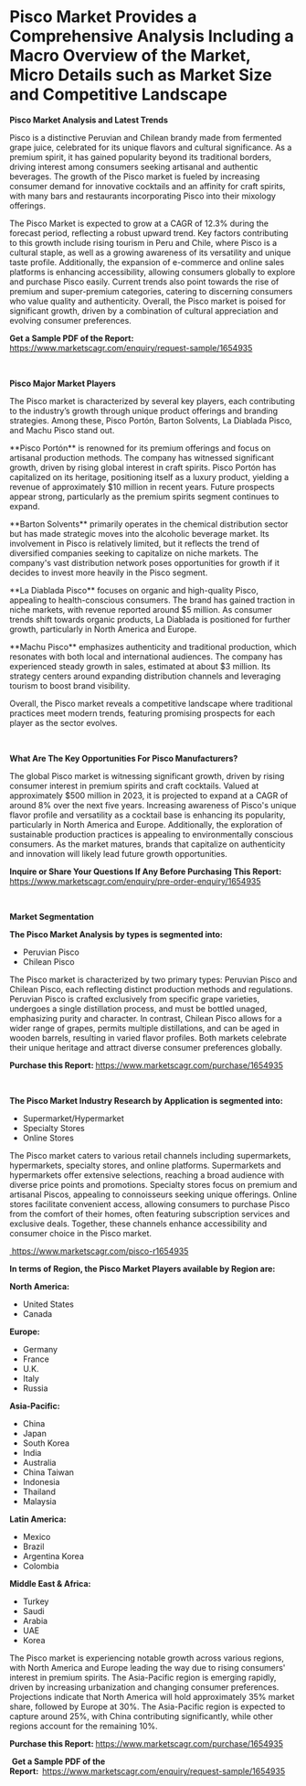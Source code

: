 <p><h1>Pisco Market Provides a Comprehensive Analysis Including a Macro Overview of the Market, Micro Details such as Market Size and Competitive Landscape</h1></p><p><strong>Pisco Market Analysis and Latest Trends</strong></p>
<p><p>Pisco is a distinctive Peruvian and Chilean brandy made from fermented grape juice, celebrated for its unique flavors and cultural significance. As a premium spirit, it has gained popularity beyond its traditional borders, driving interest among consumers seeking artisanal and authentic beverages. The growth of the Pisco market is fueled by increasing consumer demand for innovative cocktails and an affinity for craft spirits, with many bars and restaurants incorporating Pisco into their mixology offerings.</p><p>The Pisco Market is expected to grow at a CAGR of 12.3% during the forecast period, reflecting a robust upward trend. Key factors contributing to this growth include rising tourism in Peru and Chile, where Pisco is a cultural staple, as well as a growing awareness of its versatility and unique taste profile. Additionally, the expansion of e-commerce and online sales platforms is enhancing accessibility, allowing consumers globally to explore and purchase Pisco easily. Current trends also point towards the rise of premium and super-premium categories, catering to discerning consumers who value quality and authenticity. Overall, the Pisco market is poised for significant growth, driven by a combination of cultural appreciation and evolving consumer preferences.</p></p>
<p><strong>Get a Sample PDF of the Report:&nbsp;</strong> <a href="https://www.marketscagr.com/enquiry/request-sample/1654935?utm_campaign=3557&utm_medium=2&utm_source=Github&utm_content=ia&utm_term=16042025&utm_id=pisco">https://www.marketscagr.com/enquiry/request-sample/1654935</a></p>
<p>&nbsp;</p>
<p><strong>Pisco Major Market Players</strong></p>
<p><p>The Pisco market is characterized by several key players, each contributing to the industry’s growth through unique product offerings and branding strategies. Among these, Pisco Portón, Barton Solvents, La Diablada Pisco, and Machu Pisco stand out.</p><p>**Pisco Portón** is renowned for its premium offerings and focus on artisanal production methods. The company has witnessed significant growth, driven by rising global interest in craft spirits. Pisco Portón has capitalized on its heritage, positioning itself as a luxury product, yielding a revenue of approximately $10 million in recent years. Future prospects appear strong, particularly as the premium spirits segment continues to expand.</p><p>**Barton Solvents** primarily operates in the chemical distribution sector but has made strategic moves into the alcoholic beverage market. Its involvement in Pisco is relatively limited, but it reflects the trend of diversified companies seeking to capitalize on niche markets. The company's vast distribution network poses opportunities for growth if it decides to invest more heavily in the Pisco segment.</p><p>**La Diablada Pisco** focuses on organic and high-quality Pisco, appealing to health-conscious consumers. The brand has gained traction in niche markets, with revenue reported around $5 million. As consumer trends shift towards organic products, La Diablada is positioned for further growth, particularly in North America and Europe.</p><p>**Machu Pisco** emphasizes authenticity and traditional production, which resonates with both local and international audiences. The company has experienced steady growth in sales, estimated at about $3 million. Its strategy centers around expanding distribution channels and leveraging tourism to boost brand visibility.</p><p>Overall, the Pisco market reveals a competitive landscape where traditional practices meet modern trends, featuring promising prospects for each player as the sector evolves.</p></p>
<p>&nbsp;</p>
<p><strong>What Are The Key Opportunities For Pisco Manufacturers?</strong></p>
<p><p>The global Pisco market is witnessing significant growth, driven by rising consumer interest in premium spirits and craft cocktails. Valued at approximately $500 million in 2023, it is projected to expand at a CAGR of around 8% over the next five years. Increasing awareness of Pisco's unique flavor profile and versatility as a cocktail base is enhancing its popularity, particularly in North America and Europe. Additionally, the exploration of sustainable production practices is appealing to environmentally conscious consumers. As the market matures, brands that capitalize on authenticity and innovation will likely lead future growth opportunities.</p></p>
<p><strong>Inquire or Share Your Questions If Any Before Purchasing This Report:</strong> <a href="https://www.marketscagr.com/enquiry/pre-order-enquiry/1654935?utm_campaign=3557&utm_medium=2&utm_source=Github&utm_content=ia&utm_term=16042025&utm_id=pisco">https://www.marketscagr.com/enquiry/pre-order-enquiry/1654935</a></p>
<p>&nbsp;</p>
<p><strong>Market Segmentation</strong></p>
<p><strong>The Pisco Market Analysis by types is segmented into:</strong></p>
<p><ul><li>Peruvian Pisco</li><li>Chilean Pisco</li></ul></p>
<p><p>The Pisco market is characterized by two primary types: Peruvian Pisco and Chilean Pisco, each reflecting distinct production methods and regulations. Peruvian Pisco is crafted exclusively from specific grape varieties, undergoes a single distillation process, and must be bottled unaged, emphasizing purity and character. In contrast, Chilean Pisco allows for a wider range of grapes, permits multiple distillations, and can be aged in wooden barrels, resulting in varied flavor profiles. Both markets celebrate their unique heritage and attract diverse consumer preferences globally.</p></p>
<p><strong>Purchase this Report:&nbsp;</strong><a href="https://www.marketscagr.com/purchase/1654935?utm_campaign=3557&utm_medium=2&utm_source=Github&utm_content=ia&utm_term=16042025&utm_id=pisco">https://www.marketscagr.com/purchase/1654935</a></p>
<p>&nbsp;</p>
<p><strong>The Pisco Market Industry Research by Application is segmented into:</strong></p>
<p><ul><li>Supermarket/Hypermarket</li><li>Specialty Stores</li><li>Online Stores</li></ul></p>
<p><p>The Pisco market caters to various retail channels including supermarkets, hypermarkets, specialty stores, and online platforms. Supermarkets and hypermarkets offer extensive selections, reaching a broad audience with diverse price points and promotions. Specialty stores focus on premium and artisanal Piscos, appealing to connoisseurs seeking unique offerings. Online stores facilitate convenient access, allowing consumers to purchase Pisco from the comfort of their homes, often featuring subscription services and exclusive deals. Together, these channels enhance accessibility and consumer choice in the Pisco market.</p></p>
<p><a href="https://www.marketscagr.com/pisco-r1654935?utm_campaign=3557&utm_medium=2&utm_source=Github&utm_content=ia&utm_term=16042025&utm_id=pisco">&nbsp;https://www.marketscagr.com/pisco-r1654935</a></p>
<p><strong>In terms of Region, the Pisco Market Players available by Region are:</strong></p>
<p>
    <p> <strong> North America: </strong>
        <ul>
            <li>United States</li>
            <li>Canada</li>
        </ul>
        </p> 
    <p> <strong> Europe: </strong>
        <ul>
            <li>Germany</li>
            <li>France</li>
            <li>U.K.</li>
            <li>Italy</li>
            <li>Russia</li>
        </ul>
        </p> 
    <p> <strong> Asia-Pacific: </strong>
        <ul>
            <li>China</li>
            <li>Japan</li>
            <li>South Korea</li>
            <li>India</li>
            <li>Australia</li>
            <li>China Taiwan</li>
            <li>Indonesia</li>
            <li>Thailand</li>
            <li>Malaysia</li>
        </ul>
        </p> 
    <p> <strong> Latin America: </strong>
        <ul>
            <li>Mexico</li>
            <li>Brazil</li>
            <li>Argentina Korea</li>
            <li>Colombia</li>
        </ul>
        </p> 
    <p> <strong> Middle East & Africa: </strong>
        <ul>
            <li>Turkey</li>
            <li>Saudi</li>
            <li>Arabia</li>
            <li>UAE</li>
            <li>Korea</li>
        </ul>
    </p>
    </p>
<p><p>The Pisco market is experiencing notable growth across various regions, with North America and Europe leading the way due to rising consumers' interest in premium spirits. The Asia-Pacific region is emerging rapidly, driven by increasing urbanization and changing consumer preferences. Projections indicate that North America will hold approximately 35% market share, followed by Europe at 30%. The Asia-Pacific region is expected to capture around 25%, with China contributing significantly, while other regions account for the remaining 10%.</p></p>
<p><strong>Purchase this Report: </strong><a href="https://www.marketscagr.com/purchase/1654935?utm_campaign=3557&utm_medium=2&utm_source=Github&utm_content=ia&utm_term=16042025&utm_id=pisco">https://www.marketscagr.com/purchase/1654935</a></p>
<p>&nbsp;<strong>Get a Sample PDF of the Report:&nbsp;&nbsp;</strong><a href="https://www.marketscagr.com/enquiry/request-sample/1654935?utm_campaign=3557&utm_medium=2&utm_source=Github&utm_content=ia&utm_term=16042025&utm_id=pisco">https://www.marketscagr.com/enquiry/request-sample/1654935</a></p>
<p><strong></strong></p>
<p><p></p><p></p><p></p></p>